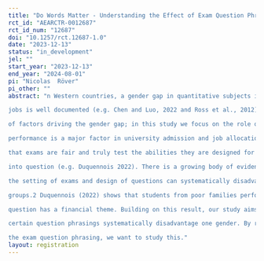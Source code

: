 ```yaml
---
title: "Do Words Matter - Understanding the Effect of Exam Question Phrasing"
rct_id: "AEARCTR-0012687"
rct_id_num: "12687"
doi: "10.1257/rct.12687-1.0"
date: "2023-12-13"
status: "in_development"
jel: ""
start_year: "2023-12-13"
end_year: "2024-08-01"
pi: "Nicolas  Röver"
pi_other: ""
abstract: "n Western countries, a gender gap in quantitative subjects in university and STEM-related1
jobs is well documented (e.g. Chen and Luo, 2022 and Ross et al., 2012). There is a multitude
of factors driving the gender gap; in this study we focus on the role of exams. Exam
performance is a major factor in university admission and job allocation. However, the notion
that exams are fair and truly test the abilities they are designed for is more and more called
into question (e.g. Duquennois 2022). There is a growing body of evidence suggesting that
the setting of exams and design of questions can systematically disadvantage socioeconomic
groups.2 Duquennois (2022) shows that students from poor families perform worse if a
question has a financial theme. Building on this result, our study aims to understand if
certain question phrasings systematically disadvantage one gender. By randomly varying
the exam question phrasing, we want to study this."
layout: registration
---
```


